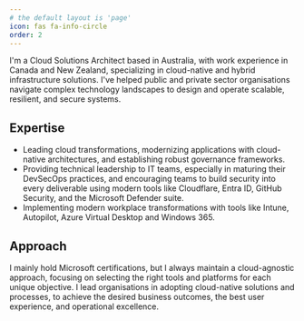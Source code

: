 ```yaml
---
# the default layout is 'page'
icon: fas fa-info-circle
order: 2
---
```


I'm a Cloud Solutions Architect based in Australia, with work experience in Canada and New Zealand, specializing in cloud-native and hybrid infrastructure solutions. I've helped public and private sector organisations navigate complex technology landscapes to design and operate scalable, resilient, and secure systems.

## Expertise

- Leading cloud transformations, modernizing applications with cloud-native architectures, and establishing robust governance frameworks.
- Providing technical leadership to IT teams, especially in maturing their DevSecOps practices, and encouraging teams to build security into every deliverable using modern tools like Cloudflare, Entra ID, GitHub Security, and the Microsoft Defender suite.
- Implementing modern workplace transformations with tools like Intune, Autopilot, Azure Virtual Desktop and Windows 365.

## Approach
I mainly hold Microsoft certifications, but I always maintain a cloud-agnostic approach, focusing on selecting the right tools and platforms for each unique objective. I lead organisations in adopting cloud-native solutions and processes, to achieve the desired business outcomes, the best user experience, and operational excellence.
